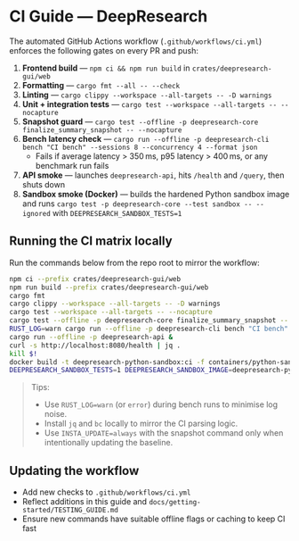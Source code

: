 # CI Guide — DeepResearch

The automated GitHub Actions workflow (`.github/workflows/ci.yml`) enforces the following gates on every PR and push:

1. **Frontend build** — `npm ci && npm run build` in `crates/deepresearch-gui/web`
2. **Formatting** — `cargo fmt --all -- --check`
3. **Linting** — `cargo clippy --workspace --all-targets -- -D warnings`
4. **Unit + integration tests** — `cargo test --workspace --all-targets -- --nocapture`
5. **Snapshot guard** — `cargo test --offline -p deepresearch-core finalize_summary_snapshot -- --nocapture`
6. **Bench latency check** — `cargo run --offline -p deepresearch-cli bench "CI bench" --sessions 8 --concurrency 4 --format json`
   - Fails if average latency > 350 ms, p95 latency > 400 ms, or any benchmark run fails
7. **API smoke** — launches `deepresearch-api`, hits `/health` and `/query`, then shuts down
8. **Sandbox smoke (Docker)** — builds the hardened Python sandbox image and runs `cargo test -p deepresearch-core --test sandbox -- --ignored` with `DEEPRESEARCH_SANDBOX_TESTS=1`

## Running the CI matrix locally

Run the commands below from the repo root to mirror the workflow:

```bash
npm ci --prefix crates/deepresearch-gui/web
npm run build --prefix crates/deepresearch-gui/web
cargo fmt
cargo clippy --workspace --all-targets -- -D warnings
cargo test --workspace --all-targets -- --nocapture
cargo test --offline -p deepresearch-core finalize_summary_snapshot -- --nocapture
RUST_LOG=warn cargo run --offline -p deepresearch-cli bench "CI bench" --sessions 8 --concurrency 4 --format json
cargo run --offline -p deepresearch-api &
curl -s http://localhost:8080/health | jq .
kill $!
docker build -t deepresearch-python-sandbox:ci -f containers/python-sandbox/Dockerfile .
DEEPRESEARCH_SANDBOX_TESTS=1 DEEPRESEARCH_SANDBOX_IMAGE=deepresearch-python-sandbox:ci cargo test -p deepresearch-core --test sandbox -- --ignored --nocapture
```

> Tips:
> - Use `RUST_LOG=warn` (or `error`) during bench runs to minimise log noise.
> - Install `jq` and `bc` locally to mirror the CI parsing logic.
> - Use `INSTA_UPDATE=always` with the snapshot command only when intentionally updating the baseline.

## Updating the workflow

- Add new checks to `.github/workflows/ci.yml`
- Reflect additions in this guide and `docs/getting-started/TESTING_GUIDE.md`
- Ensure new commands have suitable offline flags or caching to keep CI fast
